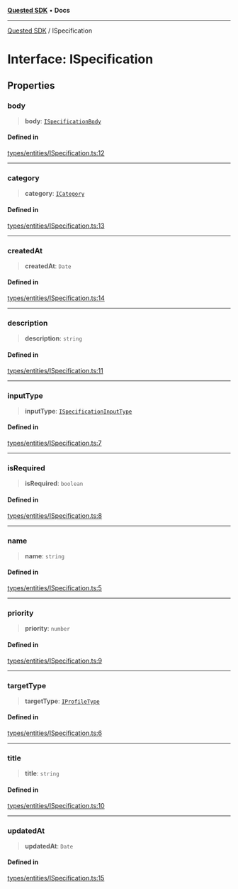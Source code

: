 [**Quested SDK**](../README.md) • **Docs**

***

[Quested SDK](../README.md) / ISpecification

# Interface: ISpecification

## Properties

### body

> **body**: [`ISpecificationBody`](ISpecificationBody.md)

#### Defined in

[types/entities/ISpecification.ts:12](https://github.com/Quested-io/QuestedSDK/blob/49b727c26a12b14175ad778bc40a297a85537c78/src/types/entities/ISpecification.ts#L12)

***

### category

> **category**: [`ICategory`](ICategory.md)

#### Defined in

[types/entities/ISpecification.ts:13](https://github.com/Quested-io/QuestedSDK/blob/49b727c26a12b14175ad778bc40a297a85537c78/src/types/entities/ISpecification.ts#L13)

***

### createdAt

> **createdAt**: `Date`

#### Defined in

[types/entities/ISpecification.ts:14](https://github.com/Quested-io/QuestedSDK/blob/49b727c26a12b14175ad778bc40a297a85537c78/src/types/entities/ISpecification.ts#L14)

***

### description

> **description**: `string`

#### Defined in

[types/entities/ISpecification.ts:11](https://github.com/Quested-io/QuestedSDK/blob/49b727c26a12b14175ad778bc40a297a85537c78/src/types/entities/ISpecification.ts#L11)

***

### inputType

> **inputType**: [`ISpecificationInputType`](../type-aliases/ISpecificationInputType.md)

#### Defined in

[types/entities/ISpecification.ts:7](https://github.com/Quested-io/QuestedSDK/blob/49b727c26a12b14175ad778bc40a297a85537c78/src/types/entities/ISpecification.ts#L7)

***

### isRequired

> **isRequired**: `boolean`

#### Defined in

[types/entities/ISpecification.ts:8](https://github.com/Quested-io/QuestedSDK/blob/49b727c26a12b14175ad778bc40a297a85537c78/src/types/entities/ISpecification.ts#L8)

***

### name

> **name**: `string`

#### Defined in

[types/entities/ISpecification.ts:5](https://github.com/Quested-io/QuestedSDK/blob/49b727c26a12b14175ad778bc40a297a85537c78/src/types/entities/ISpecification.ts#L5)

***

### priority

> **priority**: `number`

#### Defined in

[types/entities/ISpecification.ts:9](https://github.com/Quested-io/QuestedSDK/blob/49b727c26a12b14175ad778bc40a297a85537c78/src/types/entities/ISpecification.ts#L9)

***

### targetType

> **targetType**: [`IProfileType`](../type-aliases/IProfileType.md)

#### Defined in

[types/entities/ISpecification.ts:6](https://github.com/Quested-io/QuestedSDK/blob/49b727c26a12b14175ad778bc40a297a85537c78/src/types/entities/ISpecification.ts#L6)

***

### title

> **title**: `string`

#### Defined in

[types/entities/ISpecification.ts:10](https://github.com/Quested-io/QuestedSDK/blob/49b727c26a12b14175ad778bc40a297a85537c78/src/types/entities/ISpecification.ts#L10)

***

### updatedAt

> **updatedAt**: `Date`

#### Defined in

[types/entities/ISpecification.ts:15](https://github.com/Quested-io/QuestedSDK/blob/49b727c26a12b14175ad778bc40a297a85537c78/src/types/entities/ISpecification.ts#L15)
